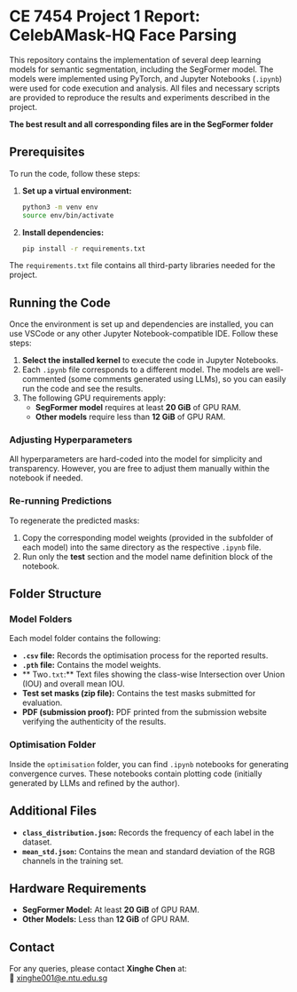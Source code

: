 # CE 7454 Project 1 Report: CelebAMask-HQ Face Parsing

This repository contains the implementation of several deep learning models for semantic segmentation, including the SegFormer model. The models were implemented using PyTorch, and Jupyter Notebooks (`.ipynb`) were used for code execution and analysis. All files and necessary scripts are provided to reproduce the results and experiments described in the project.

**The best result and all corresponding files are in the SegFormer folder**

## Prerequisites

To run the code, follow these steps:

1. **Set up a virtual environment:**

    ```bash
    python3 -m venv env
    source env/bin/activate
    ```

2. **Install dependencies:**

    ```bash
    pip install -r requirements.txt
    ```

The `requirements.txt` file contains all third-party libraries needed for the project.

## Running the Code

Once the environment is set up and dependencies are installed, you can use VSCode or any other Jupyter Notebook-compatible IDE. Follow these steps:

1. **Select the installed kernel** to execute the code in Jupyter Notebooks.
2. Each `.ipynb` file corresponds to a different model. The models are well-commented (some comments generated using LLMs), so you can easily run the code and see the results.
3. The following GPU requirements apply:
   - **SegFormer model** requires at least **20 GiB** of GPU RAM.
   - **Other models** require less than **12 GiB** of GPU RAM.

### Adjusting Hyperparameters

All hyperparameters are hard-coded into the model for simplicity and transparency. However, you are free to adjust them manually within the notebook if needed.

### Re-running Predictions

To regenerate the predicted masks:
1. Copy the corresponding model weights (provided in the subfolder of each model) into the same directory as the respective `.ipynb` file.
2. Run only the **test** section and the model name definition block of the notebook.

## Folder Structure

### Model Folders
Each model folder contains the following:

- **`.csv` file:** Records the optimisation process for the reported results.
- **`.pth` file:** Contains the model weights.
- ** Two`.txt`:** Text files showing the class-wise Intersection over Union (IOU) and overall mean IOU.
- **Test set masks (zip file):** Contains the test masks submitted for evaluation.
- **PDF (submission proof):** PDF printed from the submission website verifying the authenticity of the results.

### Optimisation Folder
Inside the `optimisation` folder, you can find `.ipynb` notebooks for generating convergence curves. These notebooks contain plotting code (initially generated by LLMs and refined by the author).

## Additional Files

- **`class_distribution.json`:** Records the frequency of each label in the dataset.
- **`mean_std.json`:** Contains the mean and standard deviation of the RGB channels in the training set.

## Hardware Requirements

- **SegFormer Model:** At least **20 GiB** of GPU RAM.
- **Other Models:** Less than **12 GiB** of GPU RAM.

## Contact

For any queries, please contact **Xinghe Chen** at:  
📧 [xinghe001@e.ntu.edu.sg](mailto:xinghe001@e.ntu.edu.sg)
